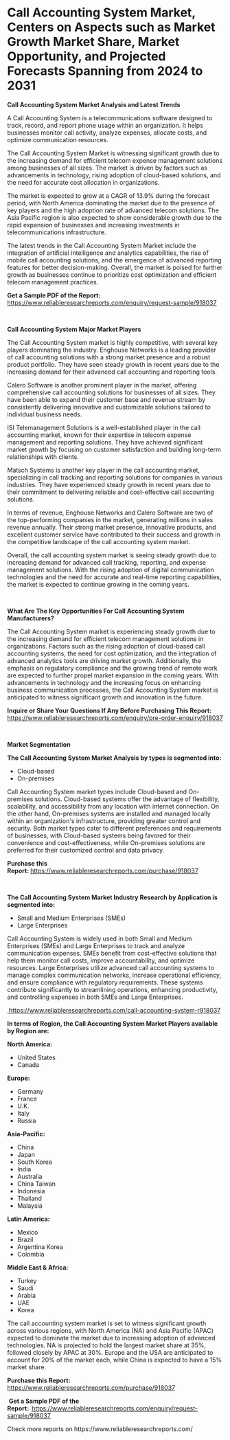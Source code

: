 <p><h1>Call Accounting System Market, Centers on Aspects such as Market Growth Market Share, Market Opportunity, and Projected Forecasts Spanning from 2024 to 2031</h1></p><p><strong>Call Accounting System Market Analysis and Latest Trends</strong></p>
<p><p>A Call Accounting System is a telecommunications software designed to track, record, and report phone usage within an organization. It helps businesses monitor call activity, analyze expenses, allocate costs, and optimize communication resources.</p><p>The Call Accounting System Market is witnessing significant growth due to the increasing demand for efficient telecom expense management solutions among businesses of all sizes. The market is driven by factors such as advancements in technology, rising adoption of cloud-based solutions, and the need for accurate cost allocation in organizations.</p><p>The market is expected to grow at a CAGR of 13.9% during the forecast period, with North America dominating the market due to the presence of key players and the high adoption rate of advanced telecom solutions. The Asia Pacific region is also expected to show considerable growth due to the rapid expansion of businesses and increasing investments in telecommunications infrastructure.</p><p>The latest trends in the Call Accounting System Market include the integration of artificial intelligence and analytics capabilities, the rise of mobile call accounting solutions, and the emergence of advanced reporting features for better decision-making. Overall, the market is poised for further growth as businesses continue to prioritize cost optimization and efficient telecom management practices.</p></p>
<p><strong>Get a Sample PDF of the Report:&nbsp;</strong> <a href="https://www.reliableresearchreports.com/enquiry/request-sample/918037">https://www.reliableresearchreports.com/enquiry/request-sample/918037</a></p>
<p>&nbsp;</p>
<p><strong>Call Accounting System Major Market Players</strong></p>
<p><p>The Call Accounting System market is highly competitive, with several key players dominating the industry. Enghouse Networks is a leading provider of call accounting solutions with a strong market presence and a robust product portfolio. They have seen steady growth in recent years due to the increasing demand for their advanced call accounting and reporting tools.</p><p>Calero Software is another prominent player in the market, offering comprehensive call accounting solutions for businesses of all sizes. They have been able to expand their customer base and revenue stream by consistently delivering innovative and customizable solutions tailored to individual business needs.</p><p>ISI Telemanagement Solutions is a well-established player in the call accounting market, known for their expertise in telecom expense management and reporting solutions. They have achieved significant market growth by focusing on customer satisfaction and building long-term relationships with clients.</p><p>Matsch Systems is another key player in the call accounting market, specializing in call tracking and reporting solutions for companies in various industries. They have experienced steady growth in recent years due to their commitment to delivering reliable and cost-effective call accounting solutions.</p><p>In terms of revenue, Enghouse Networks and Calero Software are two of the top-performing companies in the market, generating millions in sales revenue annually. Their strong market presence, innovative products, and excellent customer service have contributed to their success and growth in the competitive landscape of the call accounting system market.</p><p>Overall, the call accounting system market is seeing steady growth due to increasing demand for advanced call tracking, reporting, and expense management solutions. With the rising adoption of digital communication technologies and the need for accurate and real-time reporting capabilities, the market is expected to continue growing in the coming years.</p></p>
<p>&nbsp;</p>
<p><strong>What Are The Key Opportunities For Call Accounting System Manufacturers?</strong></p>
<p><p>The Call Accounting System market is experiencing steady growth due to the increasing demand for efficient telecom management solutions in organizations. Factors such as the rising adoption of cloud-based call accounting systems, the need for cost optimization, and the integration of advanced analytics tools are driving market growth. Additionally, the emphasis on regulatory compliance and the growing trend of remote work are expected to further propel market expansion in the coming years. With advancements in technology and the increasing focus on enhancing business communication processes, the Call Accounting System market is anticipated to witness significant growth and innovation in the future.</p></p>
<p><strong>Inquire or Share Your Questions If Any Before Purchasing This Report:</strong> <a href="https://www.reliableresearchreports.com/enquiry/pre-order-enquiry/918037">https://www.reliableresearchreports.com/enquiry/pre-order-enquiry/918037</a></p>
<p>&nbsp;</p>
<p><strong>Market Segmentation</strong></p>
<p><strong>The Call Accounting System Market Analysis by types is segmented into:</strong></p>
<p><ul><li>Cloud-based</li><li>On-premises</li></ul></p>
<p><p>Call Accounting System market types include Cloud-based and On-premises solutions. Cloud-based systems offer the advantage of flexibility, scalability, and accessibility from any location with internet connection. On the other hand, On-premises systems are installed and managed locally within an organization's infrastructure, providing greater control and security. Both market types cater to different preferences and requirements of businesses, with Cloud-based systems being favored for their convenience and cost-effectiveness, while On-premises solutions are preferred for their customized control and data privacy.</p></p>
<p><strong>Purchase this Report:&nbsp;</strong><a href="https://www.reliableresearchreports.com/purchase/918037">https://www.reliableresearchreports.com/purchase/918037</a></p>
<p>&nbsp;</p>
<p><strong>The Call Accounting System Market Industry Research by Application is segmented into:</strong></p>
<p><ul><li>Small and Medium Enterprises (SMEs)</li><li>Large Enterprises</li></ul></p>
<p><p>Call Accounting System is widely used in both Small and Medium Enterprises (SMEs) and Large Enterprises to track and analyze communication expenses. SMEs benefit from cost-effective solutions that help them monitor call costs, improve accountability, and optimize resources. Large Enterprises utilize advanced call accounting systems to manage complex communication networks, increase operational efficiency, and ensure compliance with regulatory requirements. These systems contribute significantly to streamlining operations, enhancing productivity, and controlling expenses in both SMEs and Large Enterprises.</p></p>
<p><a href="https://www.reliableresearchreports.com/call-accounting-system-r918037">&nbsp;https://www.reliableresearchreports.com/call-accounting-system-r918037</a></p>
<p><strong>In terms of Region, the Call Accounting System Market Players available by Region are:</strong></p>
<p>
    <p> <strong> North America: </strong>
        <ul>
            <li>United States</li>
            <li>Canada</li>
        </ul>
        </p> 
    <p> <strong> Europe: </strong>
        <ul>
            <li>Germany</li>
            <li>France</li>
            <li>U.K.</li>
            <li>Italy</li>
            <li>Russia</li>
        </ul>
        </p> 
    <p> <strong> Asia-Pacific: </strong>
        <ul>
            <li>China</li>
            <li>Japan</li>
            <li>South Korea</li>
            <li>India</li>
            <li>Australia</li>
            <li>China Taiwan</li>
            <li>Indonesia</li>
            <li>Thailand</li>
            <li>Malaysia</li>
        </ul>
        </p> 
    <p> <strong> Latin America: </strong>
        <ul>
            <li>Mexico</li>
            <li>Brazil</li>
            <li>Argentina Korea</li>
            <li>Colombia</li>
        </ul>
        </p> 
    <p> <strong> Middle East & Africa: </strong>
        <ul>
            <li>Turkey</li>
            <li>Saudi</li>
            <li>Arabia</li>
            <li>UAE</li>
            <li>Korea</li>
        </ul>
    </p>
    </p>
<p><p>The call accounting system market is set to witness significant growth across various regions, with North America (NA) and Asia Pacific (APAC) expected to dominate the market due to increasing adoption of advanced technologies. NA is projected to hold the largest market share at 35%, followed closely by APAC at 30%. Europe and the USA are anticipated to account for 20% of the market each, while China is expected to have a 15% market share.</p></p>
<p><strong>Purchase this Report: </strong><a href="https://www.reliableresearchreports.com/purchase/918037">https://www.reliableresearchreports.com/purchase/918037</a></p>
<p>&nbsp;<strong>Get a Sample PDF of the Report:&nbsp;&nbsp;</strong><a href="https://www.reliableresearchreports.com/enquiry/request-sample/918037">https://www.reliableresearchreports.com/enquiry/request-sample/918037</a></p>
<p><strong></strong></p>
<p>Check more reports on https://www.reliableresearchreports.com/</p>